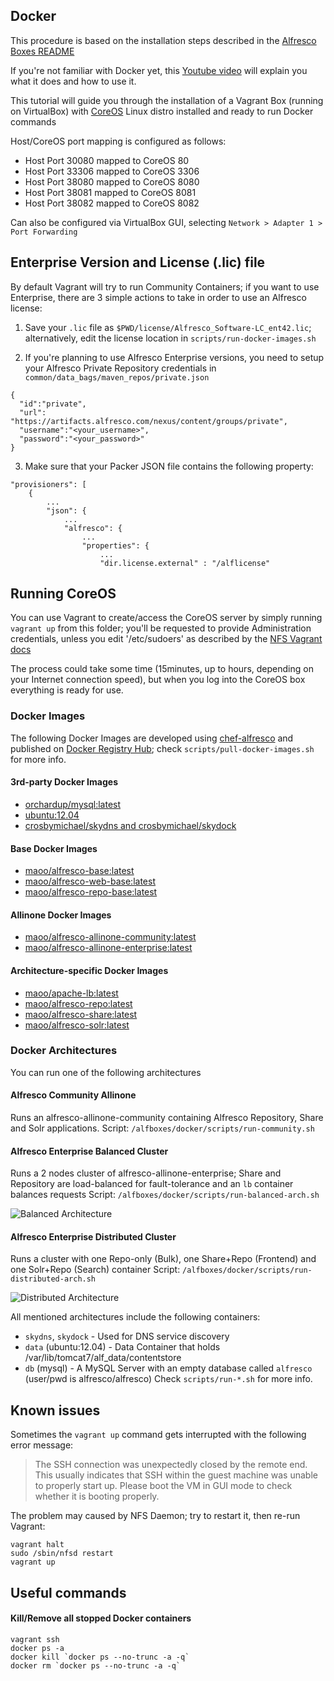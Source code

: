 Docker
---
This procedure is based on the installation steps described in the [Alfresco Boxes README](https://github.com/maoo/alfresco-boxes)

If you're not familiar with Docker yet, this [Youtube video](https://www.youtube.com/watch?v=VeiUjkiqo9E) will explain you what it does and how to use it.

This tutorial will guide you through the installation of a Vagrant Box (running on VirtualBox) with [CoreOS](https://coreos.com) Linux distro installed and ready to run Docker commands

Host/CoreOS port mapping is configured as follows:
* Host Port 30080 mapped to CoreOS 80
* Host Port 33306 mapped to CoreOS 3306
* Host Port 38080 mapped to CoreOS 8080
* Host Port 38081 mapped to CoreOS 8081
* Host Port 38082 mapped to CoreOS 8082

Can also be configured via VirtualBox GUI, selecting `Network > Adapter 1 > Port Forwarding`

## Enterprise Version and License (.lic) file

By default Vagrant will try to run Community Containers; if you want to use Enterprise, there are 3 simple actions to take in order to use an Alfresco license:

1. Save your `.lic` file as `$PWD/license/Alfresco_Software-LC_ent42.lic`; alternatively, edit the license location in `scripts/run-docker-images.sh`

2. If you're planning to use Alfresco Enterprise versions, you need to setup your Alfresco Private Repository credentials in ```common/data_bags/maven_repos/private.json```
```
{
  "id":"private",
  "url": "https://artifacts.alfresco.com/nexus/content/groups/private",
  "username":"<your_username>",
  "password":"<your_password>"
}
```

3. Make sure that your Packer JSON file contains the following property:
```
"provisioners": [
    {
        ...
        "json": {
            ...
            "alfresco": {
                ...
                "properties": {
                    ...
                    "dir.license.external" : "/alflicense"
```

## Running CoreOS

You can use Vagrant to create/access the CoreOS server by simply running `vagrant up` from this folder; you'll be requested to provide Administration credentials, unless you edit '/etc/sudoers' as described by the [NFS Vagrant docs](https://docs.vagrantup.com/v2/synced-folders/nfs.html)

The process could take some time (15minutes, up to hours, depending on your Internet connection speed), but when you log into the CoreOS box everything is ready for use.

### Docker Images

The following Docker Images are developed using [chef-alfresco](https://github.com/maoo/chef-alfresco) and published on [Docker Registry Hub](https://hub.docker.com/u/maoo); check `scripts/pull-docker-images.sh` for more info.

#### 3rd-party Docker Images

- [orchardup/mysql:latest](https://registry.hub.docker.com/u/orchardup/mysql)
- [ubuntu:12.04](https://registry.hub.docker.com/_/ubuntu)
- [crosbymichael/skydns and crosbymichael/skydock](https://github.com/crosbymichael/skydock)

#### Base Docker Images

- [maoo/alfresco-base:latest](https://github.com/maoo/alfresco-boxes/tree/master/docker/images/base/alfresco-base)
- [maoo/alfresco-web-base:latest](https://github.com/maoo/alfresco-boxes/tree/master/docker/images/base/alfresco-web-base)
- [maoo/alfresco-repo-base:latest](https://github.com/maoo/alfresco-boxes/tree/master/docker/images/base/alfresco-repo-base)

#### Allinone Docker Images

- [maoo/alfresco-allinone-community:latest](https://github.com/maoo/alfresco-boxes/tree/master/docker/images/allinone/alfresco-allinone-community)
- [maoo/alfresco-allinone-enterprise:latest](https://github.com/maoo/alfresco-boxes/tree/master/docker/images/allinone/alfresco-allinone-enterprise)

#### Architecture-specific Docker Images

- [maoo/apache-lb:latest](https://github.com/maoo/alfresco-boxes/tree/master/docker/images/arch/apache-lb)
- [maoo/alfresco-repo:latest](https://github.com/maoo/alfresco-boxes/tree/master/docker/images/arch/alfresco-repo)
- [maoo/alfresco-share:latest](https://github.com/maoo/alfresco-boxes/tree/master/docker/images/arch/alfresco-share)
- [maoo/alfresco-solr:latest](https://github.com/maoo/alfresco-boxes/tree/master/docker/images/arch/alfresco-solr)

### Docker Architectures

You can run one of the following architectures

#### Alfresco Community Allinone

Runs an alfresco-allinone-community containing Alfresco Repository, Share and Solr applications.
Script: `/alfboxes/docker/scripts/run-community.sh`

#### Alfresco Enterprise Balanced Cluster

Runs a 2 nodes cluster of alfresco-allinone-enterprise; Share and Repository are load-balanced for fault-tolerance and an `lb` container balances requests
Script: `/alfboxes/docker/scripts/run-balanced-arch.sh`

![Balanced Architecture](https://raw.githubusercontent.com/maoo/alfresco-boxes/master/docker/scripts/run/balanced-arch.png)

#### Alfresco Enterprise Distributed Cluster

Runs a cluster with one Repo-only (Bulk), one Share+Repo (Frontend) and one Solr+Repo (Search) container
Script: `/alfboxes/docker/scripts/run-distributed-arch.sh`

![Distributed Architecture](https://raw.githubusercontent.com/maoo/alfresco-boxes/master/docker/scripts/run/balanced-arch.png)

All mentioned architectures include the following containers:
- `skydns`, `skydock` - Used for DNS service discovery
- `data` (ubuntu:12.04) - Data Container that holds /var/lib/tomcat7/alf_data/contentstore
- `db` (mysql) - A MySQL Server with an empty database called `alfresco` (user/pwd is alfresco/alfresco)
Check `scripts/run-*.sh` for more info.

## Known issues

Sometimes the `vagrant up` command gets interrupted with the following error message:

> The SSH connection was unexpectedly closed by the remote end. This usually indicates that SSH within the guest machine was unable to properly start up. Please boot the VM in GUI mode to check whether it is booting properly.

The problem may caused by NFS Daemon; try to restart it, then re-run Vagrant:
```
vagrant halt
sudo /sbin/nfsd restart
vagrant up
```

## Useful commands

#### Kill/Remove all stopped Docker containers
```
vagrant ssh
docker ps -a
docker kill `docker ps --no-trunc -a -q`
docker rm `docker ps --no-trunc -a -q`
```
